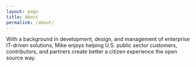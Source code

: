 ```yaml
---
layout: page
title: About
permalink: /about/
---
```


With a background in development, design, and management of enterprise IT-driven solutions, Mike enjoys helping U.S. public sector customers, contributors, and partners create better a citizen experience the open source way.
